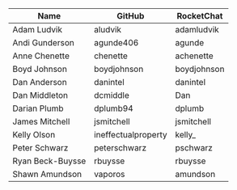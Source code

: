 | Name | GitHub | RocketChat |
| --- | --- | --- |
| Adam Ludvik | aludvik | adamludvik |
| Andi Gunderson | agunde406 | agunde |
| Anne Chenette | chenette | achenette |
| Boyd Johnson | boydjohnson | boydjohnson |
| Dan Anderson | danintel | danintel |
| Dan Middleton | dcmiddle | Dan |
| Darian Plumb | dplumb94 | dplumb |
| James Mitchell | jsmitchell | jsmitchell |
| Kelly Olson | ineffectualproperty | kelly\_ |
| Peter Schwarz | peterschwarz | pschwarz |
| Ryan Beck-Buysse | rbuysse | rbuysse |
| Shawn Amundson | vaporos | amundson |
